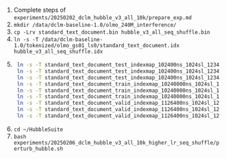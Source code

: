 1. Complete steps of `experiments/20250202_dclm_hubble_v3_all_10k/prepare_exp.md`
2. `mkdir /data/dclm-baseline-1.0/olmo_240M_interference/`
3. `cp -Lrv standard_text_document.bin hubble_v3_all_seq_shuffle.bin`
4. `ln -s -T /data/dclm-baseline-1.0/tokenized/olmo_gs01_ls0/standard_text_document.idx hubble_v3_all_seq_shuffle.idx`
5. ```bash
    ln -s -T standard_text_document_test_indexmap_102400ns_1024sl_1234s_packedpi_ac_doc_idx.npy hubble_v3_all_seq_shuffle_test_indexmap_102400ns_1024sl_1234s_packedpi_ac_doc_idx.npy
    ln -s -T standard_text_document_test_indexmap_102400ns_1024sl_1234s_packedpi_ac_sample_idx.npy hubble_v3_all_seq_shuffle_test_indexmap_102400ns_1024sl_1234s_packedpi_ac_sample_idx.npy
    ln -s -T standard_text_document_test_indexmap_102400ns_1024sl_1234s_packedpi_ac_shuffle_idx.npy hubble_v3_all_seq_shuffle_test_indexmap_102400ns_1024sl_1234s_packedpi_ac_shuffle_idx.npy
    ln -s -T standard_text_document_train_indexmap_10240000ns_1024sl_1234s_packedpi_ac_doc_idx.npy hubble_v3_all_seq_shuffle_train_indexmap_10240000ns_1024sl_1234s_packedpi_ac_doc_idx.npy
    ln -s -T standard_text_document_train_indexmap_10240000ns_1024sl_1234s_packedpi_ac_sample_idx.npy hubble_v3_all_seq_shuffle_train_indexmap_10240000ns_1024sl_1234s_packedpi_ac_sample_idx.npy
    ln -s -T standard_text_document_train_indexmap_10240000ns_1024sl_1234s_packedpi_ac_shuffle_idx.npy hubble_v3_all_seq_shuffle_train_indexmap_10240000ns_1024sl_1234s_packedpi_ac_shuffle_idx.npy
    ln -s -T standard_text_document_valid_indexmap_1126400ns_1024sl_1234s_packedpi_ac_doc_idx.npy hubble_v3_all_seq_shuffle_valid_indexmap_1126400ns_1024sl_1234s_packedpi_ac_doc_idx.npy
    ln -s -T standard_text_document_valid_indexmap_1126400ns_1024sl_1234s_packedpi_ac_sample_idx.npy hubble_v3_all_seq_shuffle_valid_indexmap_1126400ns_1024sl_1234s_packedpi_ac_sample_idx.npy
    ln -s -T standard_text_document_valid_indexmap_1126400ns_1024sl_1234s_packedpi_ac_shuffle_idx.npy hubble_v3_all_seq_shuffle_valid_indexmap_1126400ns_1024sl_1234s_packedpi_ac_shuffle_idx.npy
    ```
6. `cd ~/HubbleSuite`
7. `bash experiments/20250206_dclm_hubble_v3_all_10k_higher_lr_seq_shuffle/perturb_hubble.sh`